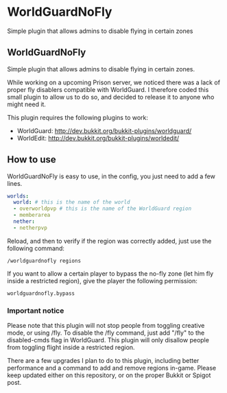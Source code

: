 # WorldGuardNoFly
Simple plugin that allows admins to disable flying in certain zones

## WorldGuardNoFly

Simple plugin that allows admins to disable flying in certain zones. 

While working on a upcoming Prison server, we noticed there was a lack of proper fly disablers compatible with WorldGuard. I therefore coded this small plugin to allow us to do so, and decided to release it to anyone who might need it.

This plugin requires the following plugins to work: 
* WorldGuard: http://dev.bukkit.org/bukkit-plugins/worldguard/
* WorldEdit: http://dev.bukkit.org/bukkit-plugins/worldedit/

## How to use
WorldGuardNoFly is easy to use, in the config, you just need to add a few lines.
```yaml
worlds: 
  world: # this is the name of the world
  - overworldpvp # this is the name of the WorldGuard region
  - memberarea
  nether:
  - netherpvp
```
Reload, and then to verify if the region was correctly added, just use the following command:
```
/worldguardnofly regions
```
If you want to allow a certain player to bypass the no-fly zone (let him fly inside a restricted region), give the player the following permission:
```
worldguardnofly.bypass
```

### Important notice
Please note that this plugin will not stop people from toggling creative mode, or using /fly. To disable the /fly command, just add "/fly" to the disabled-cmds flag in WorldGuard. This plugin will only disallow people from toggling flight inside a restricted region.

There are a few upgrades I plan to do to this plugin, including better performance and a command to add and remove regions in-game. Please keep updated either on this repository, or on the proper Bukkit or Spigot post.
